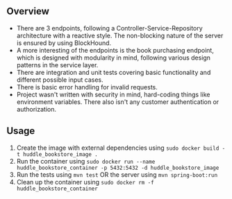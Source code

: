 ## Overview
- There are 3 endpoints, following a Controller-Service-Repository architecture with a reactive style. The non-blocking nature of the server is ensured by using BlockHound.
- A more interesting of the endpoints is the book purchasing endpoint, which is designed with modularity in mind, following various design patterns in the service layer.
- There are integration and unit tests covering basic functionality and different possible input cases.
- There is basic error handling for invalid requests.
- Project wasn't written with security in mind, hard-coding things like environment variables. There also isn't any customer authentication or authorization.

## Usage
1. Create the image with external dependencies using `sudo docker build -t huddle_bookstore_image .`
2. Run the container using `sudo docker run --name huddle_bookstore_container -p 5432:5432 -d huddle_bookstore_image`
3. Run the tests using `mvn test` OR the server using `mvn spring-boot:run`
5. Clean up the container using `sudo docker rm -f huddle_bookstore_container`
